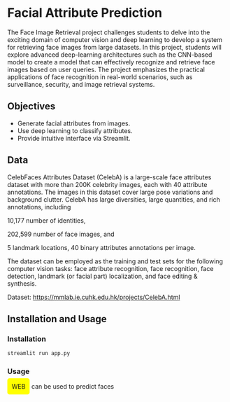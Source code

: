 # Facial Attribute Prediction

The Face Image Retrieval project challenges students to delve into the exciting domain of computer vision and deep learning to develop a system for retrieving face images from large datasets. In this project, students will explore advanced deep-learning architectures such as the CNN-based model to create a model that can effectively recognize and retrieve face images based on user queries. The project emphasizes the practical applications of face recognition in real-world scenarios, such as surveillance, security, and image retrieval systems.



## Objectives

- Generate facial attributes from images.
- Use deep learning to classify attributes.
- Provide intuitive interface via Streamlit.
  
## Data

CelebFaces Attributes Dataset (CelebA) is a large-scale face attributes dataset with more than 200K celebrity images, each with 40 attribute annotations. The images in this dataset cover large pose variations and background clutter. CelebA has large diversities, large quantities, and rich annotations, including

10,177 number of identities,

202,599 number of face images, and

5 landmark locations, 40 binary attributes annotations per image.

The dataset can be employed as the training and test sets for the following computer vision tasks: face attribute recognition, face recognition, face detection, landmark (or facial part) localization, and face editing & synthesis.

Dataset: https://mmlab.ie.cuhk.edu.hk/projects/CelebA.html 


## Installation and Usage
### Installation

```bash
streamlit run app.py
```

### Usage

<a href="https://webpfds.onrender.com" style="background-color: yellow; padding: 10px; border-radius: 5px; text-decoration: none;">WEB</a>
can be used to predict faces


